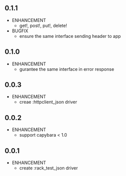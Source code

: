 ## 0.1.1
* ENHANCEMENT
    * get!, post!, put!, delete!
* BUGFIX
    * ensure the same interface sending header to app

## 0.1.0
* ENHANCEMENT
    * gurantee the same interface in error response

## 0.0.3
* ENHANCEMENT
    * creae :httpclient_json driver

## 0.0.2
* ENHANCEMENT
    * support capybara < 1.0

## 0.0.1
* ENHANCEMENT
    * create :rack_test_json driver   